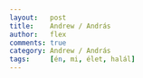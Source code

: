 ```yaml
---
layout:   post
title:    Andrew / András
author:   flex
comments: true
category: Andrew / András
tags:     [én, mi, élet, halál]
---
```

